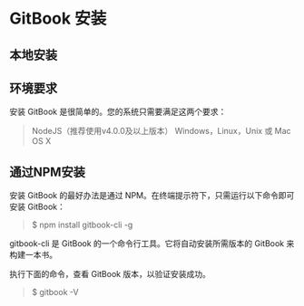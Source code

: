 # GitBook 安装

## 本地安装

## 环境要求

安装 GitBook 是很简单的。您的系统只需要满足这两个要求：

> NodeJS（推荐使用v4.0.0及以上版本）
> Windows，Linux，Unix 或 Mac OS X

## 通过NPM安装

安装 GitBook 的最好办法是通过 NPM。在终端提示符下，只需运行以下命令即可安装 GitBook：

> $ npm install gitbook-cli -g

gitbook-cli 是 GitBook 的一个命令行工具。它将自动安装所需版本的 GitBook 来构建一本书。

执行下面的命令，查看 GitBook 版本，以验证安装成功。

> $ gitbook -V